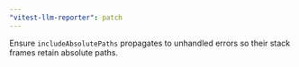 ```yaml
---
"vitest-llm-reporter": patch
---
```


Ensure `includeAbsolutePaths` propagates to unhandled errors so their stack frames retain absolute paths.
